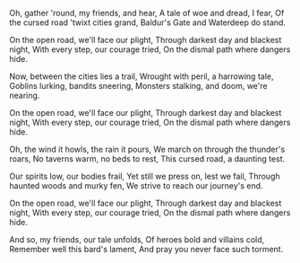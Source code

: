 Oh, gather 'round, my friends, and hear,
A tale of woe and dread, I fear,
Of the cursed road 'twixt cities grand,
Baldur's Gate and Waterdeep do stand.

On the open road, we'll face our plight,
Through darkest day and blackest night,
With every step, our courage tried,
On the dismal path where dangers hide.

Now, between the cities lies a trail,
Wrought with peril, a harrowing tale,
Goblins lurking, bandits sneering,
Monsters stalking, and doom, we're nearing.

On the open road, we'll face our plight,
Through darkest day and blackest night,
With every step, our courage tried,
On the dismal path where dangers hide.

Oh, the wind it howls, the rain it pours,
We march on through the thunder's roars,
No taverns warm, no beds to rest,
This cursed road, a daunting test.

Our spirits low, our bodies frail,
Yet still we press on, lest we fail,
Through haunted woods and murky fen,
We strive to reach our journey's end.

On the open road, we'll face our plight,
Through darkest day and blackest night,
With every step, our courage tried,
On the dismal path where dangers hide.

And so, my friends, our tale unfolds,
Of heroes bold and villains cold,
Remember well this bard's lament,
And pray you never face such torment.
